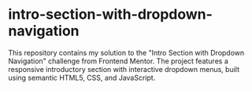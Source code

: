 # intro-section-with-dropdown-navigation
This repository contains my solution to the "Intro Section with Dropdown Navigation" challenge from Frontend Mentor. The project features a responsive introductory section with interactive dropdown menus, built using semantic HTML5, CSS, and JavaScript.
